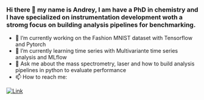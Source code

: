 ### Hi there 👋 my name is Andrey, I am have a PhD in chemistry and I have specialized on instrumentation development woth a stromg focus on building analysis pipelines for benchmarking.
- 🔭 I’m currently working on the Fashion MNIST dataset with Tensorflow and Pytorch
- 🌱 I’m currently learning time series with Multivariante time series analysis and MLflow  
- 💬 Ask me about the mass spectrometry, laser and how to build analysis pipelines in python to evaluate performance 
- 📫 How to reach me:  

[![Link](https://img.shields.io/badge/LinkedIn-0077B5?style=for-the-badge&logo=linkedin&logoColor=white)](https://www.linkedin.com/in/andrey-krutilin)


<!--
**andrey101010/andrey101010** is a ✨ _special_ ✨ repository because its `README.md` (this file) appears on your GitHub profile.

Here are some ideas to get you started:
[](https://img.shields.io/badge/LinkedIn-0077B5?style=for-the-badge&logo=linkedin&logoColor=white)

-->
